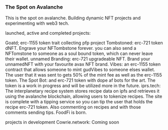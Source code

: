 ### The Spot on Avalanche
This is the spot on avalanche. Building dynamic NFT projects and experimenting with web3 tech.

launched, active and completed projects:

Goatd; erc-1155 token trait collecting pfp project
Tombstoned: erc-721 token dNFT. Engrave your NFTombstone forever. you can also send a NFTomstone to someone as a soul bound token, which can
never leave their wallet.
unnamed Branding: erc-721 upgradeable NFT. Brand your unnamedNFT with your favourite avax NFT brand.
Vibes: an erc-1155 token contract that allows someone to mint gudVibes to someone elses wallet. The user that it was sent to gets 50% of the mint fee as well as the erc-1155 token.
The Spot Bot: and erc-721 token with dope af bots for the art. The token is a work in progress and will be utilized more in the future.
iprs.tech: The interplanetary recipe system stores recipe data on ipfs and retrieves it using the avalanche blockchain, allowing users to tokenize recipes. The site is complete with a tipping service so you can tip the user that holds the recipe erc-721 token. Also commenting on recipes and with those comments sending tips. FoodFi is born.

projects in development
Cowrie.network: Coming soon


<!--
**TheSpotNFT/thespotnft** is a ✨ _special_ ✨ repository because its `README.md` (this file) appears on your GitHub profile.

Here are some ideas to get you started:

- 🔭 I’m currently working on ...
- 🌱 I’m currently learning ...
- 👯 I’m looking to collaborate on ...
- 🤔 I’m looking for help with ...
- 💬 Ask me about ...
- 📫 How to reach me: ...
- 😄 Pronouns: ...
- ⚡ Fun fact: ...
-->
